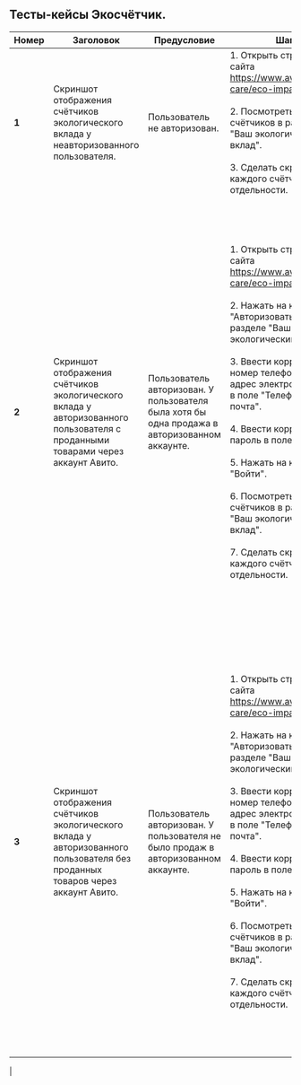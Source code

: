 
## Тесты-кейсы Экосчётчик.

| Номер | Заголовок                                                                                                                      | Предусловие                                                                                   | Шаги                                                                                                                                                                                                                                                                                                                                                                                                                                                                                                                       | Ожидаемый результат                                                                                                                                                                                                                                                                                                                                                                                                                                                                                                                                                                                                                                                      |
|-------|--------------------------------------------------------------------------------------------------------------------------------|-----------------------------------------------------------------------------------------------|----------------------------------------------------------------------------------------------------------------------------------------------------------------------------------------------------------------------------------------------------------------------------------------------------------------------------------------------------------------------------------------------------------------------------------------------------------------------------------------------------------------------------|--------------------------------------------------------------------------------------------------------------------------------------------------------------------------------------------------------------------------------------------------------------------------------------------------------------------------------------------------------------------------------------------------------------------------------------------------------------------------------------------------------------------------------------------------------------------------------------------------------------------------------------------------------------------------|
| **1** | Скриншот отображения счётчиков экологического вклада у неавторизованного пользователя.                                         | Пользователь не авторизован.                                                                  | 1. Открыть страницу сайта https://www.avito.ru/avito-care/eco-impact. <br/><br/>2. Посмотреть значения счётчиков в разделе "Ваш экологический вклад". <br/> <br/> 3. Сделать скриншот каждого счётчика по отдельности.                                                                                                                                                                                                                                                                                                     | 1. Открылась страница со счётчиками экологического вклада. <br/><br/>2. Значения всех трёх счётчиков нулевые.<br/> <br/> Скриншоты счётчиков сохранены в папке "output".                                                                                                                                                                                                                                                                                                                                                                                                                                                                                                 |
| **2** | Скриншот отображения счётчиков экологического вклада у авторизованного пользователя с проданными товарами через аккаунт Авито. | Пользователь авторизован. У пользователя была хотя бы одна продажа в авторизованном аккаунте. | 1. Открыть страницу сайта https://www.avito.ru/avito-care/eco-impact. <br/> <br/>2. Нажать на кнопку "Авторизоваться" в разделе "Ваш экологический вклад". <br/><br/>3. Ввести корректный номер телефона или адрес электронной почты в поле "Телефон или почта". <br/><br/>4. Ввести корректный пароль в поле "Пароль". <br/> <br/>5. Нажать на кнопку "Войти". <br/> <br/>6. Посмотреть значения счётчиков в разделе "Ваш экологический вклад". <br/> <br/> 7. Сделать скриншот каждого счётчика по отдельности.          | 1. Открылась страница со счётчиками экологического вклада. <br/> <br/>2.  Открылась страница с формой авторизации на сайте. <br/> <br/>3. Отображается  введённый адрес электронной почты или номер телефона, приведённый к стандартному  виду, в поле "Телефон или почта". <br/> <br/> 4. Отображается введённый пароль в поле "Пароль", зашифрованный символами "•", где число символов "•" равно числу символов введённого пароля. <br/> <br/>5. Переход на страницу https://www.avito.ru/avito-care/eco-impact как авторизованный пользователь. <br/> <br/>6. Значения всех трёх счётчиков ненулевые. <br/> <br/> 7. Скриншоты счётчиков сохранены в папке "output". |
| **3** | Скриншот отображения счётчиков экологического вклада у авторизованного пользователя без проданных товаров через аккаунт Авито. | Пользователь авторизован. У пользователя не было продаж в авторизованном аккаунте.            | 1. Открыть страницу сайта https://www.avito.ru/avito-care/eco-impact. <br/> <br/>     2. Нажать на кнопку "Авторизоваться" в разделе "Ваш экологический вклад".<br/> <br/> 3. Ввести корректный номер телефона или адрес электронной почты в поле "Телефон или почта". <br/> <br/> 4. Ввести корректный пароль в поле "Пароль". <br/> <br/>5. Нажать на кнопку "Войти". <br/> <br/> 6. Посмотреть значения счётчиков в разделе "Ваш экологический вклад". <br/> <br/> 7. Сделать скриншот каждого счётчика по отдельности. | 1. Открылась страница со счётчиками экологического вклада. <br/> <br/>2.  Открылась страница с формой авторизации на сайте. <br/> <br/>3. Отображается  введённый адрес электронной почты или номер телефона, приведённый к стандартному  виду, в поле "Телефон или почта". <br/> <br/> 4. Отображается введённый пароль в поле "Пароль", зашифрованный символами "•", где число символов "•" равно числу символов введённого пароля. <br/> <br/>5. Переход на страницу https://www.avito.ru/avito-care/eco-impact как авторизованный пользователь. <br/> <br/>6. Значения всех трёх счётчиков нулевые.  <br/> <br/> 7. Скриншоты счётчиков сохранены в папке "output".  |
|